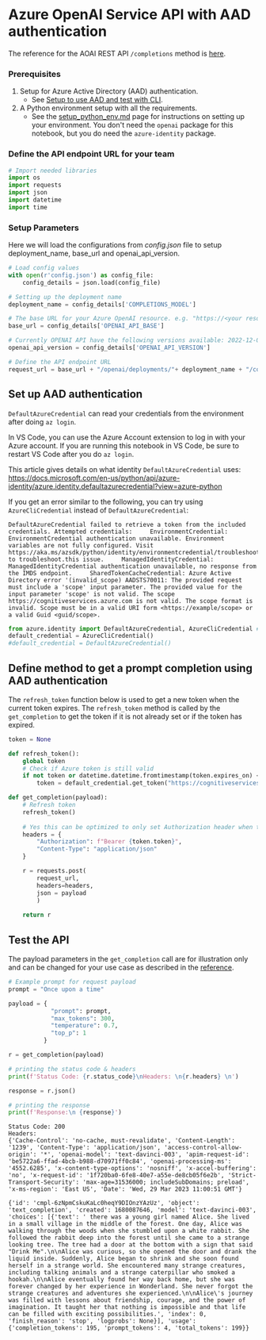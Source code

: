 # Azure OpenAI Service API with AAD authentication

The reference for the AOAI REST API `/completions` method is [here](https://docs.microsoft.com/en-us/azure/cognitive-services/openai/reference/api-reference#completions).

### Prerequisites

1. Setup for Azure Active Directory (AAD) authentication.
    * See [Setup to use AAD and test with CLI](setup_aad.md).
2. A Python environment setup with all the requirements.  
    * See the [setup_python_env.md](setup_python_env.md) page for instructions on setting up your environment.  You don't need the `openai` package for this notebook, but you do need the `azure-identity` package.


### Define the API endpoint URL for your team


```python
# Import needed libraries
import os
import requests
import json
import datetime
import time
```

### Setup Parameters


Here we will load the configurations from _config.json_ file to setup deployment_name, base_url and openai_api_version.


```python
# Load config values
with open(r'config.json') as config_file:
    config_details = json.load(config_file)

# Setting up the deployment name
deployment_name = config_details['COMPLETIONS_MODEL']

# The base URL for your Azure OpenAI resource. e.g. "https://<your resource name>.openai.azure.com"
base_url = config_details['OPENAI_API_BASE']

# Currently OPENAI API have the following versions available: 2022-12-01
openai_api_version = config_details['OPENAI_API_VERSION']

# Define the API endpoint URL
request_url = base_url + "/openai/deployments/"+ deployment_name + "/completions?api-version=" + openai_api_version
```

## Set up AAD authentication

`DefaultAzureCredential` can read your credentials from the environment after doing `az login`. 

In VS Code, you can use the Azure Account extension to log in with your Azure account.  If you are running this notebook in VS Code, be sure to restart VS Code after you do `az login`.

This article gives details on what identity `DefaultAzureCredential` uses: https://docs.microsoft.com/en-us/python/api/azure-identity/azure.identity.defaultazurecredential?view=azure-python

If you get an error similar to the following, you can try using `AzureCliCredential` instead of `DefaultAzureCredential`:

```
DefaultAzureCredential failed to retrieve a token from the included credentials. Attempted credentials:     EnvironmentCredential: EnvironmentCredential authentication unavailable. Environment variables are not fully configured. Visit https://aka.ms/azsdk/python/identity/environmentcredential/troubleshoot to troubleshoot.this issue.     ManagedIdentityCredential: ManagedIdentityCredential authentication unavailable, no response from the IMDS endpoint.     SharedTokenCacheCredential: Azure Active Directory error '(invalid_scope) AADSTS70011: The provided request must include a 'scope' input parameter. The provided value for the input parameter 'scope' is not valid. The scope https://cognitiveservices.azure.com is not valid. The scope format is invalid. Scope must be in a valid URI form <https://example/scope> or a valid Guid <guid/scope>. 
```



```python
from azure.identity import DefaultAzureCredential, AzureCliCredential #DefaultAzureCredential should work but you may need AzureCliCredential to make the authentication work
default_credential = AzureCliCredential()
#default_credential = DefaultAzureCredential()
```

## Define method to get a prompt completion using AAD authentication

The `refresh_token` function below is used to get a new token when the current token expires.  The `refresh_token` method is called 
by the `get_completion` to get the token if it is not already set or if the token has expired.


```python
token = None

def refresh_token():
    global token
    # Check if Azure token is still valid
    if not token or datetime.datetime.fromtimestamp(token.expires_on) < datetime.datetime.now():
        token = default_credential.get_token("https://cognitiveservices.azure.com")

def get_completion(payload):
    # Refresh token
    refresh_token()
    
    # Yes this can be optimized to only set Authorization header when token is refreshed :D
    headers = {
        "Authorization": f"Bearer {token.token}",
        "Content-Type": "application/json"
    }

    r = requests.post(
        request_url, 
        headers=headers,
        json = payload
        )
    
    return r
```

## Test the API

The payload parameters in the `get_completion` call are for illustration only and can be changed for your use case as described in the [reference](https://learn.microsoft.com/en-us/azure/cognitive-services/openai/reference).


```python
# Example prompt for request payload
prompt = "Once upon a time"

payload = {
            "prompt": prompt,
            "max_tokens": 300,
            "temperature": 0.7,
            "top_p": 1
          }

r = get_completion(payload)

# printing the status code & headers
print(f'Status Code: {r.status_code}\nHeaders: \n{r.headers} \n') 

response = r.json()

# printing the response
print(f'Response:\n {response}')
```

    Status Code: 200
    Headers: 
    {'Cache-Control': 'no-cache, must-revalidate', 'Content-Length': '1239', 'Content-Type': 'application/json', 'access-control-allow-origin': '*', 'openai-model': 'text-davinci-003', 'apim-request-id': 'be5722a6-ffad-4bcb-b988-d70971ff0c84', 'openai-processing-ms': '4552.6285', 'x-content-type-options': 'nosniff', 'x-accel-buffering': 'no', 'x-request-id': '1f720ba0-6fe8-40e7-a55e-de8cb05f6e2b', 'Strict-Transport-Security': 'max-age=31536000; includeSubDomains; preload', 'x-ms-region': 'East US', 'Date': 'Wed, 29 Mar 2023 11:00:51 GMT'} 
    
    {'id': 'cmpl-6zNpmCskuKaLc0heqY9DIOnzYAzUz', 'object': 'text_completion', 'created': 1680087646, 'model': 'text-davinci-003', 'choices': [{'text': ' there was a young girl named Alice. She lived in a small village in the middle of the forest. One day, Alice was walking through the woods when she stumbled upon a white rabbit. She followed the rabbit deep into the forest until she came to a strange looking tree. The tree had a door at the bottom with a sign that said "Drink Me".\n\nAlice was curious, so she opened the door and drank the liquid inside. Suddenly, Alice began to shrink and she soon found herself in a strange world. She encountered many strange creatures, including talking animals and a strange caterpillar who smoked a hookah.\n\nAlice eventually found her way back home, but she was forever changed by her experience in Wonderland. She never forgot the strange creatures and adventures she experienced.\n\nAlice\'s journey was filled with lessons about friendship, courage, and the power of imagination. It taught her that nothing is impossible and that life can be filled with exciting possibilities.', 'index': 0, 'finish_reason': 'stop', 'logprobs': None}], 'usage': {'completion_tokens': 195, 'prompt_tokens': 4, 'total_tokens': 199}}
    


```python

```
